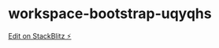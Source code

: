 # workspace-bootstrap-uqyqhs

[Edit on StackBlitz ⚡️](https://stackblitz.com/edit/workspace-bootstrap-uqyqhs)